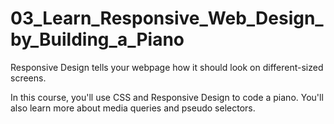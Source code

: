 # 03_Learn_Responsive_Web_Design_by_Building_a_Piano

Responsive Design tells your webpage how it should
look on different-sized screens.

In this course, you'll use CSS and Responsive Design
to code a piano. You'll also learn more about media
queries and pseudo selectors.

